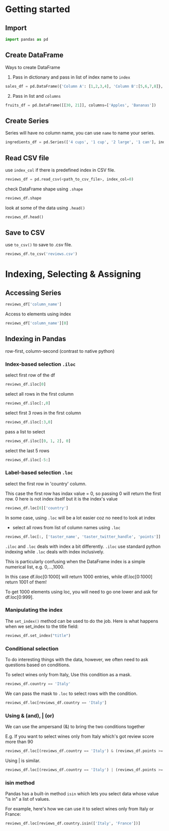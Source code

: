 # Getting started
## Import
```python
import pandas as pd
```
## Create DataFrame
Ways to create DataFrame
1) Pass in dictionary and pass in list of index name to `index`
```python
sales_df = pd.DataFrame({'Column A': [1,2,3,4], 'Column B':[5,6,7,8]}, index= ['2019 sales', '2020 sales', '2021 sales'])
```
2) Pass in list and `columns`
```python
fruits_df = pd.DataFrame([[30, 21]], columns=['Apples', 'Bananas'])
```
## Create Series
Series will have no column name, you can use `name` to name your series.
```python
ingredients_df = pd.Series(['4 cups', '1 cup', '2 large', '1 can'], index = ['Flour', 'Milk', 'Eggs', 'Spam'], name = 'Dinner')
```
## Read CSV file
use `index_col` if there is predefined index in CSV file. 
```python
reviews_df = pd.read_csv(<path_to_csv_file>, index_col=0)
```
check DataFrame shape using `.shape`
```python
reviews_df.shape
```
look at some of the data using `.head()`
```python
reviews_df.head()
```
## Save to CSV
use `to_csv()` to save to .csv file.
```python
reviews_df.to_csv('reviews.csv')
```

# Indexing, Selecting & Assigning
## Accessing Series
```python
reviews_df['column_name'] 
```
Access to elements using index
```python
reviews_df['column_name'][0]
```
## Indexing in Pandas
row-first, column-second (contrast to native python)
### Index-based selection `.iloc`
select first row of the df
```python
reviews_df.iloc[0]
```
select all rows in the first column
```python
reviews_df.iloc[:,0]
```
select first 3 rows in the first column
```python
reviews_df.iloc[:3,0]
```
pass a list to select 
```python
reviews_df.iloc[[0, 1, 2], 0]
```
select the last 5 rows
```python
reviews_df.iloc[-5:]
```
### Label-based selection  `.loc`
select the first row in 'country' column.

This case the first row has indax value = 0, so passing 0 will return the first row. 0 here is not index itself but it is the index's value
```python
reviews_df.loc[0]['country']
```
In some case, using `.loc` will be a lot easier coz no need to look at index
- select all rows from list of column names using `.loc`
```python
reviews_df.loc[:, ['taster_name', 'taster_twitter_handle', 'points']]
```
`.iloc` and `.loc` deals with index a bit differently. `.iloc` use standard python indexing while `.loc` deals with index inclusively.

This is particularly confusing when the DataFrame index is a simple numerical list, e.g. 0,...,1000. 

In this case df.iloc[0:1000] will return 1000 entries, while df.loc[0:1000] return 1001 of them! 

To get 1000 elements using loc, you will need to go one lower and ask for df.loc[0:999].

### Manipulating the index
The `set_index()` method can be used to do the job. Here is what happens when we set_index to the title field:
```python
reviews_df.set_index("title")
```
### Conditional selection
To do interesting things with the data, however, we often need to ask questions based on conditions.

To select wines only from Italy, Use this condition as a mask.
```python
reviews_df.country == 'Italy'
```
We can pass the mask to `.loc` to select rows with the condition.
```python
reviews_df.loc[reviews_df.country == 'Italy']
```
### Using & (and), | (or)
We can use the ampersand (&) to bring the two conditions together

E.g. If you want to select wines only from Italy which's got review score more than 90
```python
reviews_df.loc[(reviews_df.country == 'Italy') & (reviews_df.points >= 90)]
```
Using | is similar.
```python
reviews_df.loc[(reviews_df.country == 'Italy') | (reviews_df.points >= 90)]
```
### isin method
Pandas has a built-in method `isin` which lets you select data whose value "is in" a list of values. 

For example, here's how we can use it to select wines only from Italy or France:

```python
reviews_df.loc[reviews_df.country.isin(['Italy', 'France'])]
```
